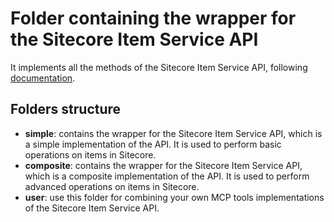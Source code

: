 # Folder containing the wrapper for the Sitecore Item Service API

It implements all the methods of the Sitecore Item Service API, following [documentation](https://doc.sitecore.com/xp/en/developers/latest/sitecore-experience-manager/the-restful-api-for-the-itemservice.html#javascript-example-8).

## Folders structure

- **simple**: contains the wrapper for the Sitecore Item Service API, which is a simple implementation of the API. It is used to perform basic operations on items in Sitecore.
- **composite**: contains the wrapper for the Sitecore Item Service API, which is a composite implementation of the API. It is used to perform advanced operations on items in Sitecore.
- **user**: use this folder for combining your own MCP tools implementations of the Sitecore Item Service API.